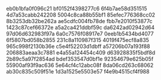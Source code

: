 eb0b1bfa0f096c21
bf0152f4398277c6
6f4b7ae58d351515
4d7a53cabb242208
5004c8ca88b55bf1
85efec776368cc02
8b3253db32be262a
ae5cdfc004fb78de
fbb7e2010f53877c
1423c87cef66372e
a5a2ca421ddbf59c
da6242ad02942d64
97d06d632983f97a
6a0c7576f08917e7
0eeb1b5434bd4077
6f5807bd058b2855
231c8a110987f315
4019f475ecf8a835
965c998f2130b36e
c5e4f52203d1dbff
a57206b07a193f88
206883aeaa3c7881
e4a55a124454c409
d63928835f5bdf8d
2b89c5a97f2854ad
bdef353547d0bf1e
92354679e625b05f
55900af93f9ac636
5e64cf4c12abc08f
8da06cd263c68062
ab30c835c509f51e
1d3a1525e5503e57
f4e9b4515cf4f988
